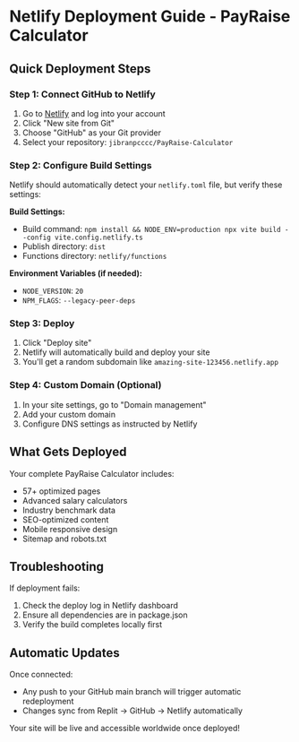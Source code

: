# Netlify Deployment Guide - PayRaise Calculator

## Quick Deployment Steps

### Step 1: Connect GitHub to Netlify
1. Go to [Netlify](https://www.netlify.com) and log into your account
2. Click "New site from Git"
3. Choose "GitHub" as your Git provider
4. Select your repository: `jibranpcccc/PayRaise-Calculator`

### Step 2: Configure Build Settings
Netlify should automatically detect your `netlify.toml` file, but verify these settings:

**Build Settings:**
- Build command: `npm install && NODE_ENV=production npx vite build --config vite.config.netlify.ts`
- Publish directory: `dist`
- Functions directory: `netlify/functions`

**Environment Variables (if needed):**
- `NODE_VERSION`: `20`
- `NPM_FLAGS`: `--legacy-peer-deps`

### Step 3: Deploy
1. Click "Deploy site"
2. Netlify will automatically build and deploy your site
3. You'll get a random subdomain like `amazing-site-123456.netlify.app`

### Step 4: Custom Domain (Optional)
1. In your site settings, go to "Domain management"
2. Add your custom domain
3. Configure DNS settings as instructed by Netlify

## What Gets Deployed

Your complete PayRaise Calculator includes:
- 57+ optimized pages
- Advanced salary calculators
- Industry benchmark data
- SEO-optimized content
- Mobile responsive design
- Sitemap and robots.txt

## Troubleshooting

If deployment fails:
1. Check the deploy log in Netlify dashboard
2. Ensure all dependencies are in package.json
3. Verify the build completes locally first

## Automatic Updates

Once connected:
- Any push to your GitHub main branch will trigger automatic redeployment
- Changes sync from Replit → GitHub → Netlify automatically

Your site will be live and accessible worldwide once deployed!